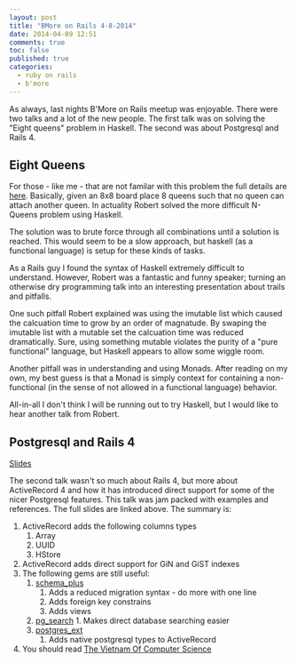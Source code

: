 ```yaml
---
layout: post
title: "BMore on Rails 4-8-2014"
date: 2014-04-09 12:51
comments: true
toc: false
published: true
categories: 
  - ruby on rails
  - b'more
---
```


As always, last nights B'More on Rails meetup was enjoyable.  There were two talks and a lot of the new people.  The first talk was on solving the "Eight queens" problem in Haskell.  The second was about Postgresql and Rails 4.

<!-- more -->

## Eight Queens

For those - like me - that are not familar with this problem the full details are [here](http://en.wikipedia.org/wiki/Eight_queens_puzzle).  Basically, given an 8x8 board place 8 queens such that no queen can attach another queen.  In actuality Robert solved the more difficult N-Queens problem using Haskell.

The solution was to brute force through all combinations until a solution is reached.  This would seem to be a slow approach, but haskell (as a functional language) is setup for these kinds of tasks.

As a Rails guy I found the syntax of Haskell extremely difficult to understand.  However, Robert was a fantastic and funny speaker; turning an otherwise dry programming talk into an interesting presentation about trails and pitfalls.

One such pitfall Robert explained was using the imutable list which caused the calcuation time to grow by an order of magnatude.  By swaping the imutable list with a mutable set the calcuation time was reduced dramatically.  Sure, using something mutable violates the purity of a "pure functional" language, but Haskell appears to allow some wiggle room.

Another pitfall was in understanding and using Monads.  After reading on my own, my best guess is that a Monad is simply context for containing a non-functional (in the sense of not allowed in a functional language) behavior.

All-in-all I don't think I will be running out to try Haskell, but I would like to hear another talk from Robert.

## Postgresql and Rails 4

[Slides](http://decomplecting.org/rails4-postgres/#/)

The second talk wasn't so much about Rails 4, but more about ActiveRecord 4 and how it has introduced direct support for some of the nicer Postgresql features.  This talk was jam packed with examples and references.  The full slides are linked above.  The summary is:


1. ActiveRecord adds the following columns types
    1. Array
	  1. UUID
	  1. HStore
1. ActiveRecord adds direct support for GiN and GiST indexes
1. The following gems are still useful:
    1. [schema_plus](https://github.com/lomba/schema_plus)
	    1. Adds a reduced migration syntax - do more with one line
		  1. Adds foreign key constrains
		  1. Adds views
	  1. [pg_search](https://github.com/Casecommons/pg_search)
	    1. Makes direct database searching easier
	  1. [postgres_ext](https://github.com/dockyard/postgres_ext)
		  1. Adds native postgresql types to ActiveRecord
1. You should read [The Vietnam Of Computer Science](http://blogs.tedneward.com/2006/06/26/The+Vietnam+Of+Computer+Science.aspx)

